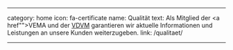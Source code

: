 ---

category: home
icon: fa-certificate
name: Qualität
text: Als Mitglied der <a href"">VEMA<i class="fa fa-fw fa-external-link"></i></a> und der <a href="http://www.vdvm.de/">VDVM<i class="fa fa-fw fa-external-link"></i></a> garantieren wir aktuelle Informationen und Leistungen an unsere Kunden weiterzugeben.
link: /qualitaet/

---